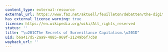 ```yaml
---
content_type: external-resource
external_url: https://www.faz.net/aktuell/feuilleton/debatten/the-digital-debate/shoshana-zuboff-secrets-of-surveillance-capitalism-14103616.html
has_external_license_warning: true
license: https://en.wikipedia.org/wiki/All_rights_reserved
status: ''
title: "\u201CThe Secrets of Surveillance Capitalism.\u201D"
uid: b6a417d5-2aa9-4885-969f-21249b6f7cb8
wayback_url: ''
---
```

